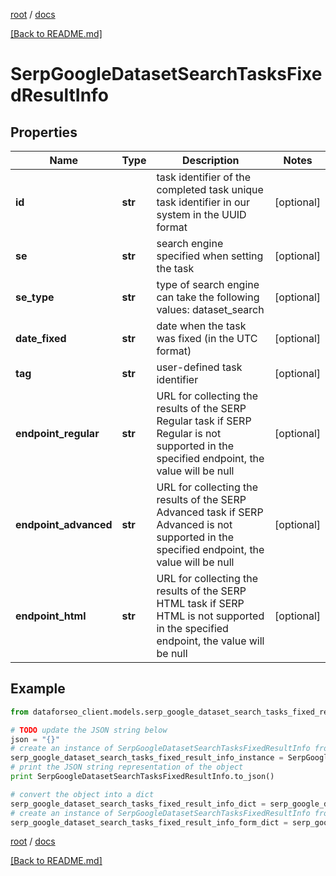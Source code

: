 [root](./../ "root") / [docs](./ "docs")

[[Back to README.md]](./../README.md "[Back to README.md]")

# SerpGoogleDatasetSearchTasksFixedResultInfo

## Properties

Name | Type | Description | Notes
------------ | ------------- | ------------- | -------------
**id** | **str** | task identifier of the completed task unique task identifier in our system in the UUID format | [optional]
**se** | **str** | search engine specified when setting the task | [optional]
**se_type** | **str** | type of search engine can take the following values: dataset_search | [optional]
**date_fixed** | **str** | date when the task was fixed (in the UTC format) | [optional]
**tag** | **str** | user-defined task identifier | [optional]
**endpoint_regular** | **str** | URL for collecting the results of the SERP Regular task if SERP Regular is not supported in the specified endpoint, the value will be null | [optional]
**endpoint_advanced** | **str** | URL for collecting the results of the SERP Advanced task if SERP Advanced is not supported in the specified endpoint, the value will be null | [optional]
**endpoint_html** | **str** | URL for collecting the results of the SERP HTML task if SERP HTML is not supported in the specified endpoint, the value will be null | [optional]

## Example

```python
from dataforseo_client.models.serp_google_dataset_search_tasks_fixed_result_info import SerpGoogleDatasetSearchTasksFixedResultInfo

# TODO update the JSON string below
json = "{}"
# create an instance of SerpGoogleDatasetSearchTasksFixedResultInfo from a JSON string
serp_google_dataset_search_tasks_fixed_result_info_instance = SerpGoogleDatasetSearchTasksFixedResultInfo.from_json(json)
# print the JSON string representation of the object
print SerpGoogleDatasetSearchTasksFixedResultInfo.to_json()

# convert the object into a dict
serp_google_dataset_search_tasks_fixed_result_info_dict = serp_google_dataset_search_tasks_fixed_result_info_instance.to_dict()
# create an instance of SerpGoogleDatasetSearchTasksFixedResultInfo from a dict
serp_google_dataset_search_tasks_fixed_result_info_form_dict = serp_google_dataset_search_tasks_fixed_result_info.from_dict(serp_google_dataset_search_tasks_fixed_result_info_dict)
```

  

[root](./../ "root") / [docs](./ "docs")

[[Back to README.md]](./../README.md "[Back to README.md]")